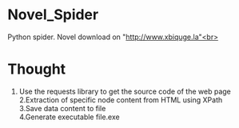 # Novel_Spider
Python spider. Novel download on "http://www.xbiquge.la"<br>
# Thought
1. Use the requests library to get the source code of the web page<br>
2.Extraction of specific node content from HTML using XPath<br>
3.Save data content to file<br>
4.Generate executable file.exe
